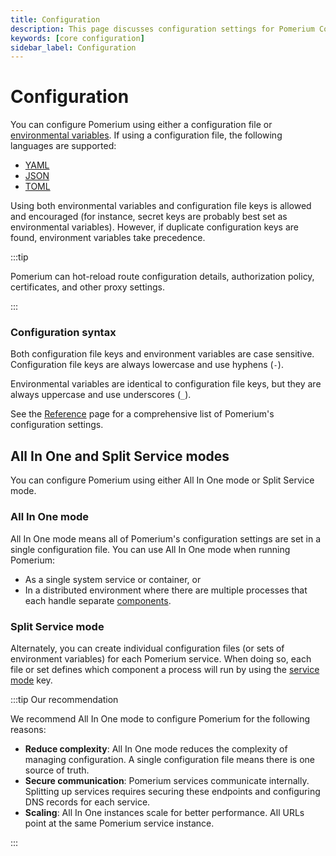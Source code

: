 ```yaml
---
title: Configuration
description: This page discusses configuration settings for Pomerium Core.
keywords: [core configuration]
sidebar_label: Configuration
---
```


# Configuration

You can configure Pomerium using either a configuration file or [environmental variables](https://en.wikipedia.org/wiki/Environment_variable). If using a configuration file, the following languages are supported:

- [YAML](https://yaml.org/)
- [JSON](https://www.json.org/json-en.html)
- [TOML](https://toml.io/en/)

Using both environmental variables and configuration file keys is allowed and encouraged (for instance, secret keys are probably best set as environmental variables). However, if duplicate configuration keys are found, environment variables take precedence.

:::tip

Pomerium can hot-reload route configuration details, authorization policy, certificates, and other proxy settings.

:::

### Configuration syntax

Both configuration file keys and environment variables are case sensitive. Configuration file keys are always lowercase and use hyphens (`-`). 

Environmental variables are identical to configuration file keys, but they are always uppercase and use underscores (`_`). 

See the [Reference](/docs/reference) page for a comprehensive list of Pomerium's configuration settings.

## All In One and Split Service modes

You can configure Pomerium using either All In One mode or Split Service mode.

### All In One mode

All In One mode means all of Pomerium's configuration settings are set in a single configuration file. You can use All In One mode when running Pomerium: 

- As a single system service or container, or
- In a distributed environment where there are multiple processes that each handle separate [components](/docs/internals/architecture#component-level). 

### Split Service mode

Alternately, you can create individual configuration files (or sets of environment variables) for each Pomerium service. When doing so, each file or set defines which component a process will run by using the [service mode](/docs/reference/service-mode) key.

:::tip Our recommendation

We recommend All In One mode to configure Pomerium for the following reasons: 

- **Reduce complexity**: All In One mode reduces the complexity of managing configuration. A single configuration file means there is one source of truth.
- **Secure communication**: Pomerium services communicate internally. Splitting up services requires securing these endpoints and configuring DNS records for each service.
- **Scaling**: All In One instances scale for better performance. All URLs point at the same Pomerium service instance.

:::